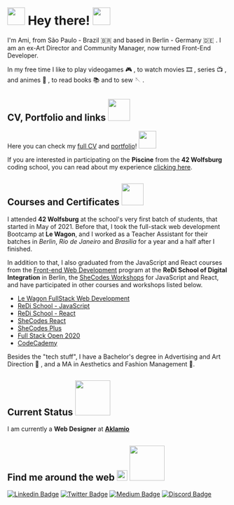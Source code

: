 # <img src="https://media.giphy.com/media/d6EwyJ26tcELQV7fAA/giphy.gif" width="40"> Hey there! <img src="https://github.com/rajput2107/rajput2107/blob/master/Assets/Hi.gif" width="40px">

I'm Ami, from São Paulo - Brazil 🇧🇷  and based in Berlin - Germany 🇩🇪 . I am an ex-Art Director and Community Manager, now turned Front-End Developer. 

In my free time I like to play videogames 🎮 , to watch movies 🎞️ , series 📺 , and animes 🌸 , to read books 📚 and to sew 🪡 . 

## CV, Portfolio and links <img src="https://media.giphy.com/media/fXcRRfTU3UnxExiwRD/giphy.gif" width="50"> 

Here you can check my [full CV](https://ami-onodera-cv.vercel.app/resume.html) and [portfolio](https://ami-onodera-cv.vercel.app/portfolio.html)! <img src="https://media.giphy.com/media/H83MRL5CkZ5mscwEAK/giphy.gif" width="40">
 
If you are interested in participating on the **Piscine** from the **42 Wolfsburg** coding school, you can read about my experience [clicking here](https://ami-onodera.medium.com/42-wolfsburg-remote-piscine-preparation-tips-e97d5b11a11e).

## Courses and Certificates <img src="https://media.giphy.com/media/Ze8fuHJ7SrRxCqvVQK/giphy.gif" width="50">

I attended **42 Wolfsburg** at the school's very first batch of students, that started in May of 2021. Before that, I took the full-stack web development Bootcamp at **Le Wagon**, and I worked as a Teacher Assistant for their batches in _Berlin_, _Rio de Janeiro_ and _Brasília_ for a year and a half after I finished.

In addition to that, I also graduated from the JavaScript and React courses from the [Front-end Web Development](https://www.redi-school.org/berlin-career-program) program at the **ReDi School of Digital Integration** in Berlin, the [SheCodes Workshops](https://www.shecodes.io/certificates/72a06b0d7f8b0e7a8405c99b86c41a6b) for JavaScript and React, and have participated in other courses and workshops listed below.

* [Le Wagon FullStack Web Development](https://drive.google.com/file/d/1qBXrbM2isVnUWElCvQnSpJ6RKhIrdGOa/view)
* [ReDi School - JavaScript](https://drive.google.com/file/d/1ySIEWttc7hmKHIbQUy4ufZzwD1DGuhIJ/view?usp=sharing)
* [ReDi School - React](https://drive.google.com/file/d/1u9ikqdjOj7tHqFTxP1y0whCAMTlx0kd8/view?usp=sharing)
* [SheCodes React](https://www.shecodes.io/certificates/72a06b0d7f8b0e7a8405c99b86c41a6b)
* [SheCodes Plus](https://www.shecodes.io/certificates/fcfef01ceceb568172764a4a7b7fe1c2)
* [Full Stack Open 2020](https://studies.cs.helsinki.fi/stats/api/certificate/fullstackopen/en/afd42f2be8e80c3d02edb4b1857a9fcf)
* [CodeCademy](https://www.codecademy.com/profiles/ami-onodera)

Besides the "tech stuff", I have a Bachelor's degree in Advertising and Art Direction 🎨 , and a MA in Aesthetics and Fashion Management 👗. 

## Current Status <img src="https://media.giphy.com/media/QWpIhanH9vo5wgAo7O/giphy.gif" width="80">

I am currently a **Web Designer** at [**Aklamio**](https://www.aklamio.com)

## Find me around the web <img src="https://github.com/rajput2107/rajput2107/blob/master/Assets/Earth.gif" width="24px"> <img src="https://media.giphy.com/media/dVcdfP0w06rdxIGKG5/giphy.gif" width="80"> 

[![Linkedin Badge](https://img.shields.io/badge/-LinkedIn-blue?style=flat-square&logo=Linkedin&logoColor=white&link=https://www.linkedin.com/in/amionodera)](https://www.linkedin.com/in/amionodera)
[![Twitter Badge](https://img.shields.io/badge/-Twitter-1ca0f1?style=flat-square&labelColor=1ca0f1&logo=twitter&logoColor=white&link=https://twitter.com/ami_sama)](https://twitter.com/ami_sama)
[![Medium Badge](https://img.shields.io/badge/-Medium-000000?style=flat-square&labelColor=000000&logo=medium&logoColor=white&link=https://ami-onodera.medium.com)](https://ami-onodera.medium.com)
[![Discord Badge](https://img.shields.io/badge/-Discord-6F85D2?style=flat-square&labelColor=6F85D2&logo=discord&logoColor=white&link=https://discord.com/users/ami_sama#1486)](https://discord.com/users/ami_sama#1486)
